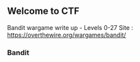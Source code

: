 ## Welcome to CTF
Bandit wargame write up - Levels 0-27
Site : https://overthewire.org/wargames/bandit/

### Bandit
